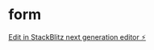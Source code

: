 # form

[Edit in StackBlitz next generation editor ⚡️](https://stackblitz.com/~/github.com/jjmatos/form)
